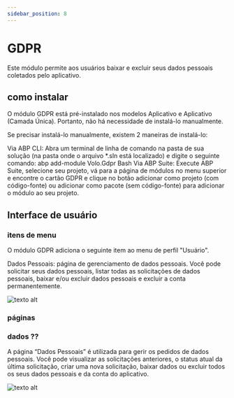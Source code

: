 ```yaml
---
sidebar_position: 8
---
```


# GDPR

Este módulo permite aos usuários baixar e excluir seus dados pessoais coletados pelo aplicativo.
## como instalar
O módulo GDPR está pré-instalado nos modelos Aplicativo e Aplicativo (Camada Única). Portanto, não há necessidade de instalá-lo manualmente.

Se precisar instalá-lo manualmente, existem 2 maneiras de instalá-lo:

Via ABP CLI: Abra um terminal de linha de comando na pasta de sua solução (na pasta onde o arquivo *.sln está localizado) e digite o seguinte comando: abp add-module Volo.Gdpr Bash Via ABP Suite: Execute ABP Suite, selecione seu projeto, vá para a página de módulos no menu superior e encontre o cartão GDPR e clique no botão adicionar como projeto (com código-fonte) ou adicionar como pacote (sem código-fonte) para adicionar o módulo ao seu projeto.

## Interface de usuário
### itens de menu
O módulo GDPR adiciona o seguinte item ao menu de perfil "Usuário".

Dados Pessoais: página de gerenciamento de dados pessoais. Você pode solicitar seus dados pessoais, listar todas as solicitações de dados pessoais, baixar e/ou excluir dados pessoais e excluir a conta permanentemente.

![texto alt](https://raw.githubusercontent.com/Wai-Technologies/raaghu-docs/development/raaghu/docs/en/images/main-menu.png)
### páginas
### dados ⁇
A página “Dados Pessoais” é utilizada para gerir os pedidos de dados pessoais. Você pode visualizar as solicitações anteriores, o status atual da última solicitação, criar uma nova solicitação, baixar dados ou excluir todos os seus dados pessoais e da conta do aplicativo.

![texto alt](https://raw.githubusercontent.com/Wai-Technologies/raaghu-docs/development/raaghu/docs/en/images/personal-data.png)
